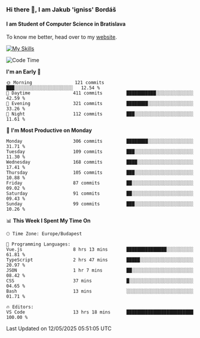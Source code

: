 ### Hi there 👋, I am Jakub 'igniss' Bordáš

#### I am Student of Computer Science in Bratislava
To know me better, head over to my [website](https://bordas.sk).

[![My Skills](https://skillicons.dev/icons?i=js,typescript,html,css,figma,svelte,vue,next,postgresql,nest,express,nodejs)](https://bordas.sk)


<!--START_SECTION:waka-->
![Code Time](http://img.shields.io/badge/Code%20Time-1%2C885%20hrs%2027%20mins-blue)

**I'm an Early 🐤** 

```text
🌞 Morning                121 commits         ███░░░░░░░░░░░░░░░░░░░░░░   12.54 % 
🌆 Daytime                411 commits         ███████████░░░░░░░░░░░░░░   42.59 % 
🌃 Evening                321 commits         ████████░░░░░░░░░░░░░░░░░   33.26 % 
🌙 Night                  112 commits         ███░░░░░░░░░░░░░░░░░░░░░░   11.61 % 
```
📅 **I'm Most Productive on Monday** 

```text
Monday                   306 commits         ████████░░░░░░░░░░░░░░░░░   31.71 % 
Tuesday                  109 commits         ███░░░░░░░░░░░░░░░░░░░░░░   11.30 % 
Wednesday                168 commits         ████░░░░░░░░░░░░░░░░░░░░░   17.41 % 
Thursday                 105 commits         ███░░░░░░░░░░░░░░░░░░░░░░   10.88 % 
Friday                   87 commits          ██░░░░░░░░░░░░░░░░░░░░░░░   09.02 % 
Saturday                 91 commits          ██░░░░░░░░░░░░░░░░░░░░░░░   09.43 % 
Sunday                   99 commits          ███░░░░░░░░░░░░░░░░░░░░░░   10.26 % 
```


📊 **This Week I Spent My Time On** 

```text
🕑︎ Time Zone: Europe/Budapest

💬 Programming Languages: 
Vue.js                   8 hrs 13 mins       ███████████████░░░░░░░░░░   61.81 % 
TypeScript               2 hrs 47 mins       █████░░░░░░░░░░░░░░░░░░░░   20.97 % 
JSON                     1 hr 7 mins         ██░░░░░░░░░░░░░░░░░░░░░░░   08.42 % 
CSS                      37 mins             █░░░░░░░░░░░░░░░░░░░░░░░░   04.65 % 
Bash                     13 mins             ░░░░░░░░░░░░░░░░░░░░░░░░░   01.71 % 

🔥 Editors: 
VS Code                  13 hrs 18 mins      █████████████████████████   100.00 % 
```


 Last Updated on 12/05/2025 05:51:05 UTC
<!--END_SECTION:waka-->
